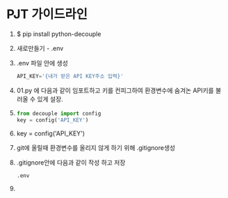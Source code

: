 # PJT 가이드라인

1. $ pip install python-decouple

2. 새로만들기 - .env

3. .env 파일 안에 생성

   ```python
   API_KEY='{내가 받은 API KEY주소 입력}' 
   ```

   

4. 01.py 에 다음과 같이 임포트하고 키를 컨피그하여 환경변수에 숨겨논 API키를 불러올 수 있게 설장.

5. ```python
   from decouple import config
   key = config('API_KEY')
   
   ```

6. key = config('API_KEY')

7. git에 올릴때 환경변수를 올리지 않게 하기 위해 .gitignore생성

8. .gitignore안에 다음과 같이 작성 하고 저장

   ```python
   .env
   ```

9. 

